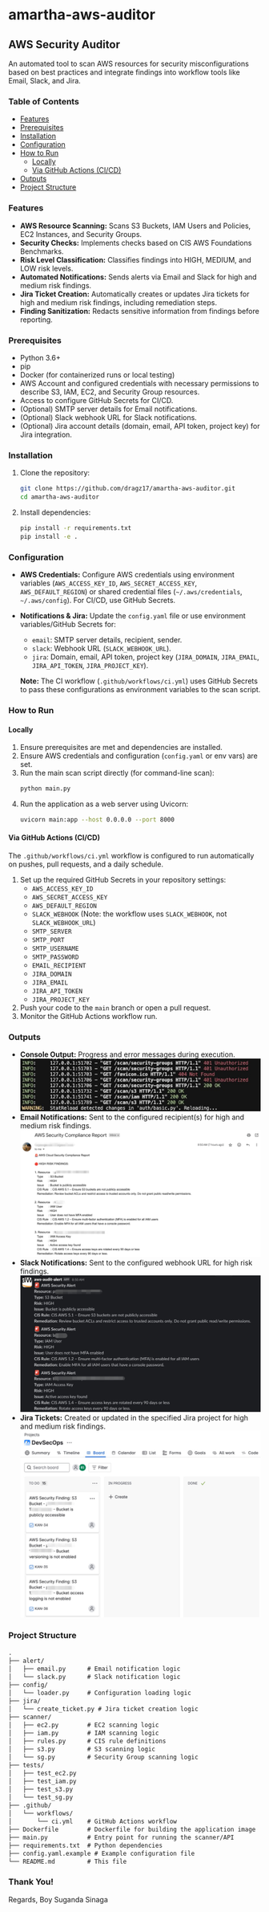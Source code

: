 # amartha-aws-auditor

## AWS Security Auditor

An automated tool to scan AWS resources for security misconfigurations based on best practices and integrate findings into workflow tools like Email, Slack, and Jira.

### Table of Contents

- [Features](#features)
- [Prerequisites](#prerequisites)
- [Installation](#installation)
- [Configuration](#configuration)
- [How to Run](#how-to-run)
  - [Locally](#locally)
  - [Via GitHub Actions (CI/CD)](#via-github-actions-cicd)
- [Outputs](#outputs)
- [Project Structure](#project-structure)

### Features

- **AWS Resource Scanning:** Scans S3 Buckets, IAM Users and Policies, EC2 Instances, and Security Groups.
- **Security Checks:** Implements checks based on CIS AWS Foundations Benchmarks.
- **Risk Level Classification:** Classifies findings into HIGH, MEDIUM, and LOW risk levels.
- **Automated Notifications:** Sends alerts via Email and Slack for high and medium risk findings.
- **Jira Ticket Creation:** Automatically creates or updates Jira tickets for high and medium risk findings, including remediation steps.
- **Finding Sanitization:** Redacts sensitive information from findings before reporting.


### Prerequisites

- Python 3.6+
- pip
- Docker (for containerized runs or local testing)
- AWS Account and configured credentials with necessary permissions to describe S3, IAM, EC2, and Security Group resources.
- Access to configure GitHub Secrets for CI/CD.
- (Optional) SMTP server details for Email notifications.
- (Optional) Slack webhook URL for Slack notifications.
- (Optional) Jira account details (domain, email, API token, project key) for Jira integration.

### Installation

1.  Clone the repository:
    ```bash
    git clone https://github.com/dragz17/amartha-aws-auditor.git
    cd amartha-aws-auditor
    ```
2.  Install dependencies:
    ```bash
    pip install -r requirements.txt
    pip install -e .
    ```

### Configuration

- **AWS Credentials:** Configure AWS credentials using environment variables (`AWS_ACCESS_KEY_ID`, `AWS_SECRET_ACCESS_KEY`, `AWS_DEFAULT_REGION`) or shared credential files (`~/.aws/credentials`, `~/.aws/config`). For CI/CD, use GitHub Secrets.
- **Notifications & Jira:** Update the `config.yaml` file or use environment variables/GitHub Secrets for:
    - `email`: SMTP server details, recipient, sender.
    - `slack`: Webhook URL (`SLACK_WEBHOOK_URL`).
    - `jira`: Domain, email, API token, project key (`JIRA_DOMAIN`, `JIRA_EMAIL`, `JIRA_API_TOKEN`, `JIRA_PROJECT_KEY`).

    **Note:** The CI workflow (`.github/workflows/ci.yml`) uses GitHub Secrets to pass these configurations as environment variables to the scan script.

### How to Run

#### Locally

1.  Ensure prerequisites are met and dependencies are installed.
2.  Ensure AWS credentials and configuration (`config.yaml` or env vars) are set.
3.  Run the main scan script directly (for command-line scan):
    ```bash
    python main.py
    ```
4.  Run the application as a web server using Uvicorn:
    ```bash
    uvicorn main:app --host 0.0.0.0 --port 8000
    ```

#### Via GitHub Actions (CI/CD)

The `.github/workflows/ci.yml` workflow is configured to run automatically on pushes, pull requests, and a daily schedule.

1.  Set up the required GitHub Secrets in your repository settings:
    - `AWS_ACCESS_KEY_ID`
    - `AWS_SECRET_ACCESS_KEY`
    - `AWS_DEFAULT_REGION`
    - `SLACK_WEBHOOK` (Note: the workflow uses `SLACK_WEBHOOK`, not `SLACK_WEBHOOK_URL`)
    - `SMTP_SERVER`
    - `SMTP_PORT`
    - `SMTP_USERNAME`
    - `SMTP_PASSWORD`
    - `EMAIL_RECIPIENT`
    - `JIRA_DOMAIN`
    - `JIRA_EMAIL`
    - `JIRA_API_TOKEN`
    - `JIRA_PROJECT_KEY`
2.  Push your code to the `main` branch or open a pull request.
3.  Monitor the GitHub Actions workflow run.

### Outputs

- **Console Output:** Progress and error messages during execution.
![Console Output Screenshot](images/ss1_consoleoutput.jpg)
- **Email Notifications:** Sent to the configured recipient(s) for high and medium risk findings.
![Email Notification Screenshot](images/ss2_emailnotif.jpg)
- **Slack Notifications:** Sent to the configured webhook URL for high risk findings.
![Slack Notification Screenshot](images/ss3_slacknotif.jpg)
- **Jira Tickets:** Created or updated in the specified Jira project for high and medium risk findings.
![Jira Integration Screenshot](images/ss4_jira.jpg)

### Project Structure

```
.
├── alert/
│   ├── email.py      # Email notification logic
│   └── slack.py      # Slack notification logic
├── config/
│   └── loader.py     # Configuration loading logic
├── jira/
│   └── create_ticket.py # Jira ticket creation logic
├── scanner/
│   ├── ec2.py        # EC2 scanning logic
│   ├── iam.py        # IAM scanning logic
│   ├── rules.py      # CIS rule definitions
│   ├── s3.py         # S3 scanning logic
│   └── sg.py         # Security Group scanning logic
├── tests/
│   ├── test_ec2.py
│   ├── test_iam.py
│   ├── test_s3.py
│   └── test_sg.py
├── .github/
│   └── workflows/
│       └── ci.yml    # GitHub Actions workflow
├── Dockerfile        # Dockerfile for building the application image
├── main.py           # Entry point for running the scanner/API
├── requirements.txt  # Python dependencies
├── config.yaml.example # Example configuration file
└── README.md         # This file
```

### Thank You!
Regards, Boy Suganda Sinaga